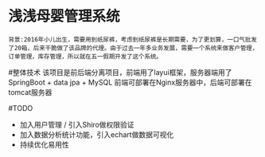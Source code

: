 # 浅浅母婴管理系统
```
背景:2016年小儿出生，需要用到纸尿裤，考虑到纸尿裤是长期需要，为了更划算，一口气批发了20箱，后来干脆做了该品牌的代理。由于过去一年多业务发展，需要一个系统来做客户管理，订单管理，库存管理，所以就在五一假期开发了这个系统。

```

#整体技术
该项目是前后端分离项目，前端用了layui框架，服务器端用了SpringBoot + data jpa + MySQL
前端可部署在Nginx服务器中，后端可部署在tomcat服务器

#TODO
* 加入用户管理 / 引入Shiro做权限验证
* 加入数据分析统计功能，引入echart做数据可视化
* 持续优化易用性
